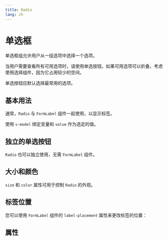 ```yaml
---
title: Radio
lang: zh
---
```


<script setup lang="ts">
  import props from "../../../example/radio/description/zh-props.ts";
</script>

# 单选框

单选框组允许用户从一组选项中选择一个选项。

当用户需要查看所有可用选项时，请使用单选按钮。如果可用选项可以折叠，考虑使用选择组件，因为它占用较少的空间。

单选按钮应默认选择最常用的选项。

## 基本用法

通常，`Radio` 与 `FormLabel` 组件一起使用，以显示标签。

使用 `v-model` 绑定变量和 `value` 作为选定的值。

<demo src="../../../example/radio/basic.vue" />

## 独立的单选按钮

`Radio` 也可以独立使用，无需 `FormLabel` 组件。

<demo src="../../../example/radio/standalone.vue" />

## 大小和颜色

`size` 和 `color` 属性可用于控制 `Radio` 的外观。

<demo src="../../../example/radio/size-color.vue" />

## 标签位置

您可以使用 `FormLabel` 组件的 `label-placement` 属性来更改标签的位置：

<demo src="../../../example/radio/label-placement.vue" />

## 属性

<table-block type="propsZh" :data="props" />
